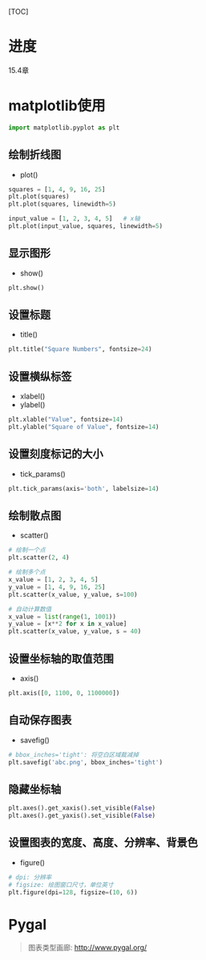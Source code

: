 
[TOC]

# 进度
15.4章

# matplotlib使用
```python
import matplotlib.pyplot as plt
```

## 绘制折线图
* plot()
```python
squares = [1, 4, 9, 16, 25]
plt.plot(squares)
plt.plot(squares, linewidth=5)

input_value = [1, 2, 3, 4, 5]   # x轴
plt.plot(input_value, squares, linewidth=5)
```

## 显示图形
* show()
```python
plt.show()
```

## 设置标题
* title()
```python
plt.title("Square Numbers", fontsize=24)
```

## 设置横纵标签
* xlabel()
* ylabel()
```python
plt.xlable("Value", fontsize=14)
plt.ylable("Square of Value", fontsize=14)
```

## 设置刻度标记的大小
* tick_params()
```python
plt.tick_params(axis='both', labelsize=14)
```

## 绘制散点图
* scatter()
```python
# 绘制一个点
plt.scatter(2, 4)

# 绘制多个点
x_value = [1, 2, 3, 4, 5]
y_value = [1, 4, 9, 16, 25]
plt.scatter(x_value, y_value, s=100)

# 自动计算数值
x_value = list(range(1, 1001))
y_value = [x**2 for x in x_value]
plt.scatter(x_value, y_value, s = 40)
```

## 设置坐标轴的取值范围
* axis()
```python
plt.axis([0, 1100, 0, 1100000])
```

## 自动保存图表
* savefig()
```python
# bbox_inches='tight': 将空白区域裁减掉
plt.savefig('abc.png', bbox_inches='tight')
```

## 隐藏坐标轴
```python
plt.axes().get_xaxis().set_visible(False)
plt.axes().get_yaxis().set_visible(False)
```

## 设置图表的宽度、高度、分辨率、背景色
* figure()
```python
# dpi: 分辨率
# figsize: 绘图窗口尺寸，单位英寸
plt.figure(dpi=128, figsize=(10, 6))
```

# Pygal
> 图表类型画廊: http://www.pygal.org/

